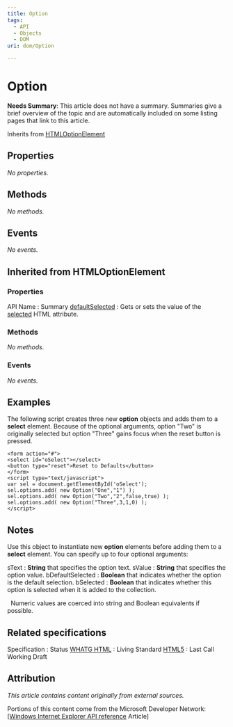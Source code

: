 ```yaml
---
title: Option
tags:
  - API
  - Objects
  - DOM
uri: dom/Option

---
```

# Option

**Needs Summary**: This article does not have a summary. Summaries give a brief overview of the topic and are automatically included on some listing pages that link to this article.

<span data-meta="subclass_of" data-type="key">Inherits from <span data-type="value">[HTMLOptionElement](/dom/HTMLOptionElement)</span></span>

## Properties

*No properties.*

## Methods

*No methods.*

## Events

*No events.*

## Inherited from HTMLOptionElement

### Properties

API Name
:   Summary
[defaultSelected](/dom/HTMLOptionElement/defaultSelected)
:   Gets or sets the value of the [selected](/html/attributes/selected) HTML attribute.

### Methods

*No methods.*

### Events

*No events.*

## Examples

The following script creates three new **option** objects and adds them to a **select** element. Because of the optional arguments, option "Two" is originally selected but option "Three" gains focus when the reset button is pressed.

``` {.html}
<form action="#">
<select id="oSelect"></select>
<button type="reset">Reset to Defaults</button>
</form>
<script type="text/javascript">
var sel = document.getElementById('oSelect');
sel.options.add( new Option("One","1") );
sel.options.add( new Option("Two","2",false,true) );
sel.options.add( new Option("Three",3,1,0) );
</script>
```

## Notes

Use this object to instantiate new **option** elements before adding them to a **select** element. You can specify up to four optional arguments:

sText
:   **String** that specifies the option text.
sValue
:   **String** that specifies the option value.
bDefaultSelected
:   **Boolean** that indicates whether the option is the default selection.
bSelected
:   **Boolean** that indicates whether this option is selected when it is added to the collection.

  Numeric values are coerced into string and Boolean equivalents if possible.

## Related specifications

Specification
:   Status
[WHATG HTML](http://www.whatwg.org/specs/web-apps/current-work/multipage/forms.html#the-option-element)
:   Living Standard
[HTML5](http://www.w3.org/TR/html5/forms.html#the-option-element)
:   Last Call Working Draft

## Attribution

*This article contains content originally from external sources.*

Portions of this content come from the Microsoft Developer Network: [[Windows Internet Explorer API reference](http://msdn.microsoft.com/en-us/library/ie/hh828809%28v=vs.85%29.aspx) Article]

